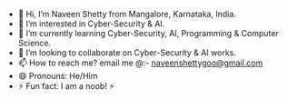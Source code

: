 - 👋 Hi, I’m Naveen Shetty from Mangalore, Karnataka, India.
- 👀 I’m interested in Cyber-Security & AI.
- 🌱 I’m currently learning Cyber-Security, AI, Programming & Computer Science.
- 💞️ I’m looking to collaborate on Cyber-Security & AI works.
- 📫 How to reach me? email me @:- naveenshettygoo@gmail.com
- 😄 Pronouns: He/Him
- ⚡ Fun fact: I am a noob! ⚡

<!---
noobnavee/noobnavee is a ✨ special ✨ repository because its `README.md` (this file) appears on your GitHub profile.
You can click the Preview link to take a look at your changes.
--->
